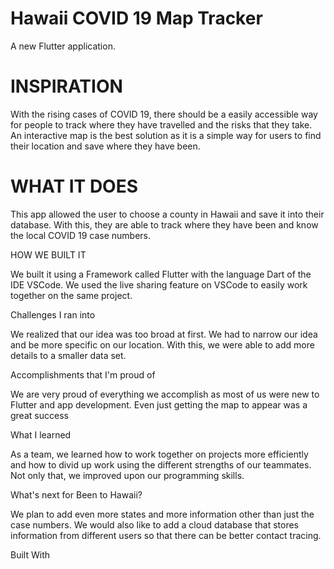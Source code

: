 # Hawaii COVID 19 Map Tracker

A new Flutter application.

# INSPIRATION

With the rising cases of COVID 19, there should be a easily accessible way for people to track where they have travelled and the risks that they take. An interactive map is the best solution as it is a simple way for users to find their location and save where they have been.

# WHAT IT DOES

This app allowed the user to choose a county in Hawaii and save it into their database. With this, they are able to track where they have been and know the local COVID 19 case numbers.

HOW WE BUILT IT

We built it using a Framework called Flutter with the language Dart of the IDE VSCode. We used the live sharing feature on VSCode to easily work together on the same project.

Challenges I ran into

We realized that our idea was too broad at first. We had to narrow our idea and be more specific on our location. With this, we were able to add more details to a smaller data set.

Accomplishments that I'm proud of

We are very proud of everything we accomplish as most of us were new to Flutter and app development. Even just getting the map to appear was a great success

What I learned

As a team, we learned how to work together on projects more efficiently and how to divid up work using the different strengths of our teammates. Not only that, we improved upon our programming skills.

What's next for Been to Hawaii?

We plan to add even more states and more information other than just the case numbers. We would also like to add a cloud database that stores information from different users so that there can be better contact tracing.

Built With
